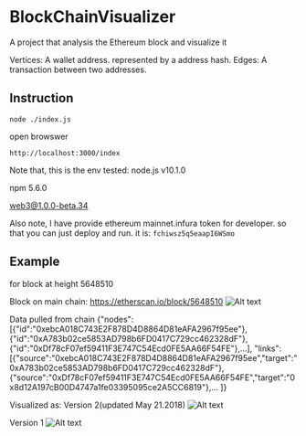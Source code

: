 # BlockChainVisualizer
A project that analysis the Ethereum block and visualize it

Vertices: A wallet address. represented by a address hash.
Edges: A transaction between two addresses.


## Instruction
```
node ./index.js
```

open browswer
```
http://localhost:3000/index
```


Note that, this is the env tested:
node.js v10.1.0

npm 5.6.0

web3@1.0.0-beta.34

Also note, I have provide ethereum mainnet.infura token for developer. so that you can just deploy and run. it is:
```fchiwsz5q5eaapI6WSmo```


## Example
for block at height 5648510

Block on main chain:
https://etherscan.io/block/5648510
![Alt text](img/block.png?raw=true "img")

Data pulled from chain
{"nodes":[{"id":"0xebcA018C743E2F878D4D8864D81eAFA2967f95ee"},{"id":"0xA783b02ce5853AD798b6FD0417C729cc462328dF"},{"id":"0xDf78cF07ef59411F3E747C54Ecd0FE5AA66F54FE"},...],
  "links":[{"source":"0xebcA018C743E2F878D4D8864D81eAFA2967f95ee","target":"0xA783b02ce5853AD798b6FD0417C729cc462328dF"},{"source":"0xDf78cF07ef59411F3E747C54Ecd0FE5AA66F54FE","target":"0x8d12A197cB00D4747a1fe03395095ce2A5CC6819"},...
]}

Visualized as:
Version 2(updated May 21.2018)
![Alt text](img/vis2.png?raw=true "img")

Version 1
![Alt text](img/EVM_chain_visualization.png?raw=true "img")





